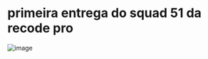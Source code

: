 # primeira entrega do squad 51 da recode pro

![image](https://user-images.githubusercontent.com/101137945/179547612-47c2af0e-dd1c-40a6-b1dd-90090a715c1a.png)
